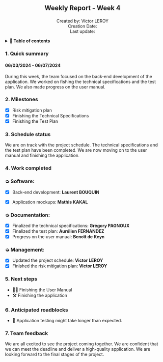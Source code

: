 <h2> <p align="center"> Weekly Report - Week 4 </p> </h2>

<p align="center">
Created by: Victor LEROY <br> Creation Date:  <br> Last update: 
</p>

<details>
<summary>
<b> 📖 Table of contents </b>
</summary>

- [1. Quick summary](#1-quick-summary)
- [2. Milestones](#2-milestones)
- [3. Schedule status](#3-schedule-status)
- [4. Work completed](#4-work-completed)
- [5. Next steps](#5-next-steps)
- [6. Anticipated roadblocks](#6-anticipated-roadblocks)
- [7. Team feedback](#7-team-feedback)

</details>

### 1. Quick summary

#### 06/03/2024 - 06/07/2024

During this week, the team focused on the back-end development of the application. We worked on fishing the technical specifications and the test plan. We also made progress on the user manual.

### 2. Milestones

- [x] Risk mitigation plan
- [x] Finishing the Technical Specifications 
- [x] Finishing the Test Plan

### 3. Schedule status

We are on track with the project schedule. The technical specifications and the test plan have been completed. We are now moving on to the user manual and finishing the application.

### 4. Work completed

### ➭ Software:

- [x] Back-end development: **Laurent BOUQUIN**
- [x] Application mockups: **Mathis KAKAL**


### ➭ Documentation:

- [x] Finalized the technical specifications: **Grégory PAGNOUX**
- [x] Finalized the test plan: **Aurélien FERNANDEZ**
- [x] Progress on the user manual: **Benoît de Keyn**

### ➭ Management:

- [x] Updated the project schedule: **Victor LEROY**
- [x] Finished the risk mitigation plan: **Victor LEROY**

### 5. Next steps

- 👨‍💻 Finishing the User Manual
- 🛠️ Finishing the application

### 6. Anticipated roadblocks

- 🚧 Application testing might take longer than expected.

### 7. Team feedback

We are all excited to see the project coming together. We are confident that we can meet the deadline and deliver a high-quality application. We are looking forward to the final stages of the project.


